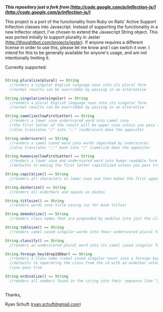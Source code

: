 **_This repository just a fork from [http://code.google.com/p/inflection-js/](http://code.google.com/p/inflection-js/)_**


This project is a port of the functionality from Ruby on Rails' Active Support Inflection classes into Javascript. Instead of supporting the functionality in a new Inflector object, I've chosen to extend the Javascript String object. This was ported initially to support plurality in Jester (http://thoughtbot.com/projects/jester). If anyone requires a different license in order to use this, please let me know and I can switch it over. I intend for this to be generally available for anyone's usage, and am not intentionally limiting it.

Currently supported:

```javascript

String.pluralize(plural) == String
  //renders a singular English language noun into its plural form
  //normal results can be overridden by passing in an alternative

String.singularize(singular) == String
  //renders a plural English language noun into its singular form
  //normal results can be overridden by passing in an alterative

String.camelize(lowFirstLetter) == String
  //renders a lower case underscored word into camel case
  //the first letter of the result will be upper case unless you pass true
  //also translates "/" into "::" (underscore does the opposite)

String.underscore() == String
  //renders a camel cased word into words seperated by underscores
  //also translates "::" back into "/" (camelize does the opposite)

String.humanize(lowFirstLetter) == String
  //renders a lower case and underscored word into human readable form
  //defaults to making the first letter capitalized unless you pass true

String.capitalize() == String
  //renders all characters to lower case and then makes the first upper

String.dasherize() == String
  //renders all underbars and spaces as dashes

String.titleize() == String
  //renders words into title casing (as for book titles)

String.demodulize() == String
  //renders class names that are prepended by modules into just the class

String.tableize() == String
  //renders camel cased singular words into their underscored plural form

String.classify() == String
  //renders an underscored plural word into its camel cased singular form

String.foreign_key(dropIdUbar) == String
  //renders a class name (camel cased singular noun) into a foreign key
  //defaults to seperating the class from the id with an underbar unless
  //you pass true

String.ordinalize() == String
  //renders all numbers found in the string into their sequence like "22nd"
      
```
  
Thanks,

Ryan Schuft (ryan.schuft@gmail.com)
